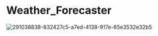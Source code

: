 # Weather_Forecaster
![291038838-832427c5-a7ed-4138-917e-65e3532e32b5](https://github.com/naimur075/Weather_Forecaster/assets/114079262/a0cf7ce4-f184-492c-9d3b-67ee7a4ebb35)

